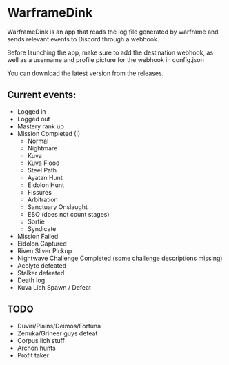# WarframeDink

WarframeDink is an app that reads the log file generated by warframe and sends relevant events to Discord through a webhook.

Before launching the app, make sure to add the destination webhook, as well as a username and profile picture for the webhook in config.json

You can download the latest version from the releases.


## Current events:

- Logged in
- Logged out
- Mastery rank up
- Mission Completed (!)
    * Normal
    * Nightmare
    * Kuva
    * Kuva Flood
    * Steel Path
    * Ayatan Hunt
    * Eidolon Hunt
    * Fissures
    * Arbitration
    * Sanctuary Onslaught
    * ESO (does not count stages)
    * Sortie
    * Syndicate
- Mission Failed
- Eidolon Captured
- Riven Sliver Pickup
- Nightwave Challenge Completed (some challenge descriptions missing)
- Acolyte defeated
- Stalker defeated
- Death log
- Kuva Lich Spawn / Defeat

## TODO

- Duviri/Plains/Deimos/Fortuna
- Zenuka/Grineer guys defeat
- Corpus lich stuff
- Archon hunts
- Profit taker